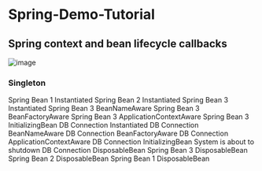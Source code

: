 # Spring-Demo-Tutorial 

## Spring context and bean lifecycle callbacks

![image](https://github.com/Mindula-Dilthushan/Spring-Demo-Tutorial/blob/master/assets/Spring%20context%20and%20bean%20lifecycle%20callbacks.png)

### Singleton

Spring Bean 1 Instantiated
Spring Bean 2 Instantiated
Spring Bean 3 Instantiated
Spring Bean 3 BeanNameAware
Spring Bean 3 BeanFactoryAware
Spring Bean 3 ApplicationContextAware
Spring Bean 3 InitializingBean
DB Connection Instantiated
DB Connection BeanNameAware
DB Connection BeanFactoryAware
DB Connection ApplicationContextAware
DB Connection InitializingBean
System is about to shutdown
DB Connection DisposableBean
Spring Bean 3 DisposableBean
Spring Bean 2 DisposableBean
Spring Bean 1 DisposableBean



